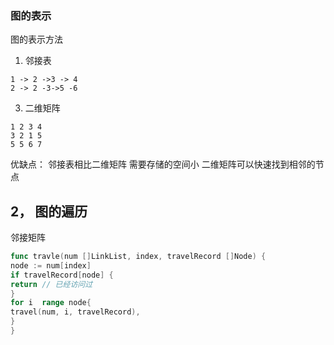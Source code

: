 ### 图的表示

图的表示方法

1. 邻接表

```text
1 -> 2 ->3 -> 4
2 -> 2 -3->5 -6

```

3. 二维矩阵

```text
1 2 3 4
3 2 1 5 
5 5 6 7
```

优缺点：
邻接表相比二维矩阵 需要存储的空间小
二维矩阵可以快速找到相邻的节点

## 2， 图的遍历

邻接矩阵

```go
func travle(num []LinkList, index, travelRecord []Node) {
node := num[index]
if travelRecord[node] {
return // 已经访问过
}
for i  range node{
travel(num, i, travelRecord),
}
}

```


